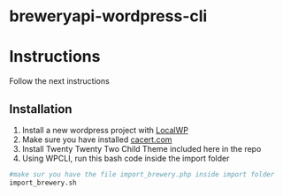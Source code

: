 # breweryapi-wordpress-cli
# Instructions

Follow the next instructions
## Installation

1. Install a new wordpress project with [LocalWP](https://localwp.com/)
2. Make sure you have installed [cacert.com](https://curl.se/docs/caextract.html)
3. Install Twenty Twenty Two Child Theme included here in the repo
4. Using WPCLI, run this bash code inside the import folder
```bash
#make sur you have the file import_brewery.php inside import folder
import_brewery.sh
```

